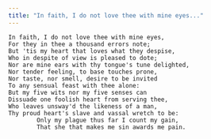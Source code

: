 ```yaml
---
title: "In faith, I do not love thee with mine eyes..."
---
```


	In faith, I do not love thee with mine eyes,
	For they in thee a thousand errors note;
	But 'tis my heart that loves what they despise,
	Who in despite of view is pleased to dote;
	Nor are mine ears with thy tongue's tune delighted,
	Nor tender feeling, to base touches prone,
	Nor taste, nor smell, desire to be invited
	To any sensual feast with thee alone:
	But my five wits nor my five senses can
	Dissuade one foolish heart from serving thee,
	Who leaves unsway'd the likeness of a man,
	Thy proud heart's slave and vassal wretch to be:
			Only my plague thus far I count my gain,
			That she that makes me sin awards me pain.

